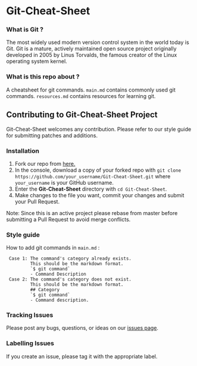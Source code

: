 # Git-Cheat-Sheet

### **What is Git ?**

The most widely used modern version control system in the world today is Git. Git is a mature, actively maintained open source project originally developed in 2005 by Linus Torvalds, the famous creator of the Linux operating system kernel.

### **What is this repo about ?**

A cheatsheet for git commands. 
`main.md` contains commonly used git commands.
`resources.md` contains resources for learning git. 

## Contributing to Git-Cheat-Sheet Project

Git-Cheat-Sheet welcomes any contribution. Please refer to our style guide for submitting patches and additions.

### Installation
1. Fork our repo from [here.](https://github.com/aSquare14/Git-Cheat-Sheet)
2. In the console, download a copy of your forked repo with `git clone https://github.com/your_username/Git-Cheat-Sheet.git` where `your_username` is your GitHub username.
3. Enter the **Git-Cheat-Sheet** directory with `cd Git-Cheat-Sheet`.
4. Make changes to the file you want, commit your changes and submit your Pull Request.

Note: Since this is an active project please rebase from master before submitting a Pull Request to avoid merge conflicts.  

### Style guide
How to add git commands in `main.md` :
     
     Case 1: The command's category already exists. 
             This should be the markdown format. 
             `$ git command`
             - Command Description
     Case 2: The command's category does not exist. 
             This should be the markdown format.
             ## Category
             `$ git command`
             - Command description.

### Tracking Issues

Please post any bugs, questions, or ideas on our
[issues page](https://github.com/aSquare14/Git-Cheat-Sheet/issues). 

### Labelling Issues

If you create an issue, please tag it with the appropriate label. 

